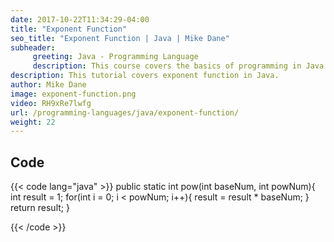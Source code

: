 ```yaml
---
date: 2017-10-22T11:34:29-04:00
title: "Exponent Function"
seo_title: "Exponent Function | Java | Mike Dane"
subheader:
     greeting: Java - Programming Language
     description: This course covers the basics of programming in Java. Work your way through the videos/articles and I'll teach you everything you need to know to start your programming journey!
description: This tutorial covers exponent function in Java.
author: Mike Dane
image: exponent-function.png
video: RH9xRe7lwfg
url: /programming-languages/java/exponent-function/
weight: 22
---
```


## Code

{{< code lang="java" >}}
public static int pow(int baseNum, int powNum){
     int result = 1;
     for(int i = 0; i < powNum; i++){
          result = result * baseNum;
     }
     return result;
}

{{< /code >}}